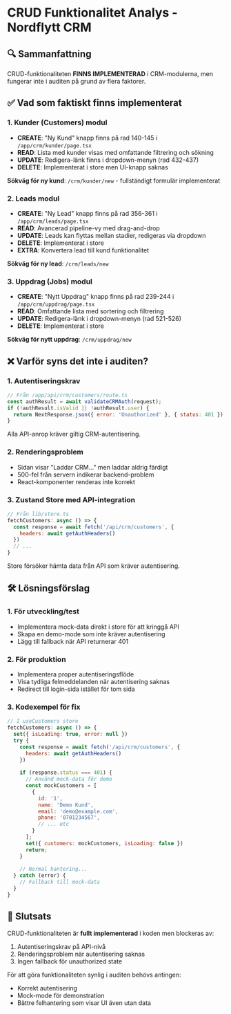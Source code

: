 # CRUD Funktionalitet Analys - Nordflytt CRM

## 🔍 Sammanfattning

CRUD-funktionaliteten **FINNS IMPLEMENTERAD** i CRM-modulerna, men fungerar inte i auditen på grund av flera faktorer.

## ✅ Vad som faktiskt finns implementerat

### 1. **Kunder (Customers) modul**
- **CREATE**: "Ny Kund" knapp finns på rad 140-145 i `/app/crm/kunder/page.tsx`
- **READ**: Lista med kunder visas med omfattande filtrering och sökning
- **UPDATE**: Redigera-länk finns i dropdown-menyn (rad 432-437)
- **DELETE**: Implementerat i store men UI-knapp saknas

**Sökväg för ny kund**: `/crm/kunder/new` - fullständigt formulär implementerat

### 2. **Leads modul**
- **CREATE**: "Ny Lead" knapp finns på rad 356-361 i `/app/crm/leads/page.tsx`
- **READ**: Avancerad pipeline-vy med drag-and-drop
- **UPDATE**: Leads kan flyttas mellan stadier, redigeras via dropdown
- **DELETE**: Implementerat i store
- **EXTRA**: Konvertera lead till kund funktionalitet

**Sökväg för ny lead**: `/crm/leads/new`

### 3. **Uppdrag (Jobs) modul**
- **CREATE**: "Nytt Uppdrag" knapp finns på rad 239-244 i `/app/crm/uppdrag/page.tsx`
- **READ**: Omfattande lista med sortering och filtrering
- **UPDATE**: Redigera-länk i dropdown-menyn (rad 521-526)
- **DELETE**: Implementerat i store

**Sökväg för nytt uppdrag**: `/crm/uppdrag/new`

## ❌ Varför syns det inte i auditen?

### 1. **Autentiseringskrav**
```javascript
// Från /app/api/crm/customers/route.ts
const authResult = await validateCRMAuth(request);
if (!authResult.isValid || !authResult.user) {
  return NextResponse.json({ error: 'Unauthorized' }, { status: 401 });
}
```
Alla API-anrop kräver giltig CRM-autentisering.

### 2. **Renderingsproblem**
- Sidan visar "Laddar CRM..." men laddar aldrig färdigt
- 500-fel från servern indikerar backend-problem
- React-komponenter renderas inte korrekt

### 3. **Zustand Store med API-integration**
```javascript
// Från lib/store.ts
fetchCustomers: async () => {
  const response = await fetch('/api/crm/customers', {
    headers: await getAuthHeaders()
  })
  // ...
}
```
Store försöker hämta data från API som kräver autentisering.

## 🛠️ Lösningsförslag

### 1. **För utveckling/test**
- Implementera mock-data direkt i store för att kringgå API
- Skapa en demo-mode som inte kräver autentisering
- Lägg till fallback när API returnerar 401

### 2. **För produktion**
- Implementera proper autentiseringsflöde
- Visa tydliga felmeddelanden när autentisering saknas
- Redirect till login-sida istället för tom sida

### 3. **Kodexempel för fix**
```javascript
// I useCustomers store
fetchCustomers: async () => {
  set({ isLoading: true, error: null })
  try {
    const response = await fetch('/api/crm/customers', {
      headers: await getAuthHeaders()
    })
    
    if (response.status === 401) {
      // Använd mock-data för demo
      const mockCustomers = [
        {
          id: '1',
          name: 'Demo Kund',
          email: 'demo@example.com',
          phone: '0701234567',
          // ... etc
        }
      ];
      set({ customers: mockCustomers, isLoading: false })
      return;
    }
    
    // Normal hantering...
  } catch (error) {
    // Fallback till mock-data
  }
}
```

## 📝 Slutsats

CRUD-funktionaliteten är **fullt implementerad** i koden men blockeras av:
1. Autentiseringskrav på API-nivå
2. Renderingsproblem när autentisering saknas
3. Ingen fallback för unauthorized state

För att göra funktionaliteten synlig i auditen behövs antingen:
- Korrekt autentisering
- Mock-mode för demonstration
- Bättre felhantering som visar UI även utan data